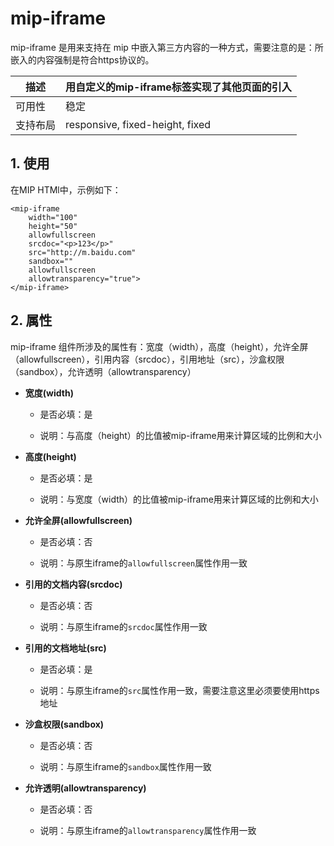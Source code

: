 # mip-iframe

mip-iframe 是用来支持在 mip 中嵌入第三方内容的一种方式，需要注意的是：所嵌入的内容强制是符合https协议的。

描述|用自定义的mip-iframe标签实现了其他页面的引入
----|----
可用性|稳定
支持布局|responsive, fixed-height, fixed

## 1. 使用

在MIP HTMl中，示例如下：

```
<mip-iframe 
    width="100" 
    height="50" 
    allowfullscreen 
    srcdoc="<p>123</p>" 
    src="http://m.baidu.com" 
    sandbox="" 
    allowfullscreen 
    allowtransparency="true">
</mip-iframe>
```
## 2. 属性

mip-iframe 组件所涉及的属性有：宽度（width），高度（height），允许全屏（allowfullscreen），引用内容（srcdoc），引用地址（src），沙盒权限（sandbox），允许透明（allowtransparency）

- **宽度(width)**

    - 是否必填：是

    - 说明：与高度（height）的比值被mip-iframe用来计算区域的比例和大小

- **高度(height)**

    - 是否必填：是

    - 说明：与宽度（width）的比值被mip-iframe用来计算区域的比例和大小

- **允许全屏(allowfullscreen)**

    - 是否必填：否

    - 说明：与原生iframe的`allowfullscreen`属性作用一致

- **引用的文档内容(srcdoc)**

    - 是否必填：否

    - 说明：与原生iframe的`srcdoc`属性作用一致

- **引用的文档地址(src)**

    - 是否必填：是

    - 说明：与原生iframe的`src`属性作用一致，需要注意这里必须要使用https地址

- **沙盒权限(sandbox)**

    - 是否必填：否

    - 说明：与原生iframe的`sandbox`属性作用一致

- **允许透明(allowtransparency)**

    - 是否必填：否

    - 说明：与原生iframe的`allowtransparency`属性作用一致


